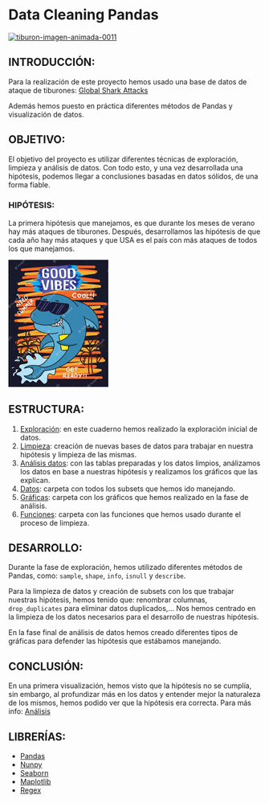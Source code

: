 # Data Cleaning Pandas

<a href="https://www.gifsanimados.org/cat-tiburones-516.htm"><img src="https://www.gifsanimados.org/data/media/516/tiburon-imagen-animada-0011.gif" border="0" alt="tiburon-imagen-animada-0011" /></a>



## INTRODUCCIÓN:
Para la realización de este proyecto hemos usado una base de datos de ataque de tiburones:
[Global Shark Attacks](https://www.kaggle.com/teajay/global-shark-attacks) 

Además hemos puesto en práctica diferentes métodos de Pandas y visualización de datos.
   
   

## OBJETIVO:
El objetivo del proyecto es utilizar diferentes técnicas de exploración, limpieza y análisis de datos. Con todo esto, y una vez desarrollada una hipótesis, podemos llegar a conclusiones basadas en datos sólidos, de una forma fiable.

### HIPÓTESIS:
La primera hipótesis que manejamos, es que durante los meses de verano hay más ataques de tiburones.
Después, desarrollamos las hipótesis de que cada año hay más ataques y que USA es el país con más ataques de todos los que manejamos.


<img src= "Images/tib_ver2.jpg">


## ESTRUCTURA:
1. [Exploración](https://github.com/ce-valle/pandas_project/blob/main/explore.ipynb): en este cuaderno hemos realizado la exploración inicial de datos.
2. [Limpieza](https://github.com/ce-valle/pandas_project/blob/main/cleanning.ipynb): creación de nuevas bases de datos para trabajar en nuestra hipótesis y limpieza de las mismas.
3. [Análisis datos](https://github.com/ce-valle/pandas_project/blob/main/analysis.ipynb): con las tablas preparadas y los datos limpios, análizamos los datos en base a nuestras hipótesis y realizamos los gráficos que las explican.
4. [Datos](https://github.com/ce-valle/pandas_project/tree/main/Data): carpeta con todos los subsets que hemos ido manejando.
5. [Gráficas](https://github.com/ce-valle/pandas_project/tree/main/Figures): carpeta con los gráficos que hemos realizado en la fase de análisis.
6. [Funciones](https://github.com/ce-valle/pandas_project/tree/main/src): carpeta con las funciones que hemos usado durante el proceso de limpieza.


## DESARROLLO:
Durante la fase de exploración, hemos utilizado diferentes métodos de Pandas, como: `sample`, `shape`, `info`, `isnull` y `describe`.

Para la limpieza de datos y creación de subsets con los que trabajar nuestras hipótesis, hemos tenido que: renombrar columnas, `drop_duplicates` para eliminar datos duplicados,... Nos hemos centrado en la limpieza de los datos necesarios para el desarrollo de nuestras hipótesis.

En la fase final de análisis de datos hemos creado diferentes tipos de gráficas para defender las hipótesis que estábamos manejando.

## CONCLUSIÓN:
En una primera visualización, hemos visto que la hipótesis no se cumplía, sin embargo, al profundizar más en los datos y entender mejor la naturaleza de los mismos, hemos podido ver que la hipótesis era correcta.
Para más info: [Análisis](https://github.com/ce-valle/pandas_project/blob/main/analysis.ipynb)

## LIBRERÍAS:
* [Pandas](https://pandas.pydata.org/)
* [Nunpy](https://numpy.org/doc/1.18/)
* [Seaborn](https://seaborn.pydata.org/)
* [Maplotlib](https://matplotlib.org/)
* [Regex](https://docs.microsoft.com/es-es/dotnet/api/system.text.regularexpressions.regex?view=net-6.0)